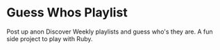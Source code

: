 # Guess Whos Playlist
Post up anon Discover Weekly playlists and guess who's they are. A fun side project to play with Ruby.
